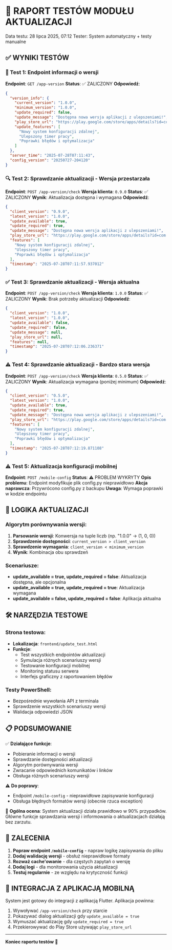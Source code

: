 # 🔄 RAPORT TESTÓW MODUŁU AKTUALIZACJI
Data testu: 28 lipca 2025, 07:12
Tester: System automatyczny + testy manualne

## ✅ WYNIKI TESTÓW

### 📱 Test 1: Endpoint informacji o wersji
**Endpoint**: `GET /app-version`
**Status**: ✅ ZALICZONY
**Odpowiedź**:
```json
{
  "version_info": {
    "current_version": "1.0.0",
    "minimum_version": "1.0.0", 
    "update_required": false,
    "update_message": "Dostępna nowa wersja aplikacji z ulepszeniami!",
    "play_store_url": "https://play.google.com/store/apps/details?id=com.example.lista_obecnosci",
    "update_features": [
      "Nowy system konfiguracji zdalnej",
      "Ulepszony timer pracy", 
      "Poprawki błędów i optymalizacja"
    ]
  },
  "server_time": "2025-07-28T07:11:43",
  "config_version": "20250727-204120"
}
```

### 🔍 Test 2: Sprawdzanie aktualizacji - Wersja przestarzała
**Endpoint**: `POST /app-version/check`
**Wersja klienta**: `0.9.0`
**Status**: ✅ ZALICZONY
**Wynik**: Aktualizacja dostępna i wymagana
**Odpowiedź**:
```json
{
  "client_version": "0.9.0",
  "latest_version": "1.0.0",
  "update_available": true,
  "update_required": true,
  "update_message": "Dostępna nowa wersja aplikacji z ulepszeniami!",
  "play_store_url": "https://play.google.com/store/apps/details?id=com.example.lista_obecnosci",
  "features": [
    "Nowy system konfiguracji zdalnej",
    "Ulepszony timer pracy",
    "Poprawki błędów i optymalizacja"
  ],
  "timestamp": "2025-07-28T07:11:57.937012"
}
```

### ✅ Test 3: Sprawdzanie aktualizacji - Wersja aktualna  
**Endpoint**: `POST /app-version/check`
**Wersja klienta**: `1.0.0`
**Status**: ✅ ZALICZONY
**Wynik**: Brak potrzeby aktualizacji
**Odpowiedź**:
```json
{
  "client_version": "1.0.0",
  "latest_version": "1.0.0", 
  "update_available": false,
  "update_required": false,
  "update_message": null,
  "play_store_url": null,
  "features": null,
  "timestamp": "2025-07-28T07:12:06.236371"
}
```

### ⚠️ Test 4: Sprawdzanie aktualizacji - Bardzo stara wersja
**Endpoint**: `POST /app-version/check`
**Wersja klienta**: `0.5.0`
**Status**: ✅ ZALICZONY
**Wynik**: Aktualizacja wymagana (poniżej minimum)
**Odpowiedź**:
```json
{
  "client_version": "0.5.0",
  "latest_version": "1.0.0",
  "update_available": true,
  "update_required": true,
  "update_message": "Dostępna nowa wersja aplikacji z ulepszeniami!",
  "play_store_url": "https://play.google.com/store/apps/details?id=com.example.lista_obecnosci", 
  "features": [
    "Nowy system konfiguracji zdalnej",
    "Ulepszony timer pracy",
    "Poprawki błędów i optymalizacja"
  ],
  "timestamp": "2025-07-28T07:12:19.871108"
}
```

### ⚠️ Test 5: Aktualizacja konfiguracji mobilnej
**Endpoint**: `POST /mobile-config`
**Status**: ⚠️ PROBLEM WYKRYTY
**Opis problemu**: Endpoint modyfikuje plik config.py nieprawidłowo
**Akcja naprawcza**: Przywrócono config.py z backupu
**Uwaga**: Wymaga poprawki w kodzie endpointu

## 🎯 LOGIKA AKTUALIZACJI

### Algorytm porównywania wersji:
1. **Parsowanie wersji**: Konwersja na tuple liczb (np. "1.0.0" → (1, 0, 0))
2. **Sprawdzenie dostępności**: `current_version > client_version`
3. **Sprawdzenie wymagania**: `client_version < minimum_version`
4. **Wynik**: Kombinacja obu sprawdzeń

### Scenariusze:
- **update_available = true, update_required = false**: Aktualizacja dostępna, ale opcjonalna
- **update_available = true, update_required = true**: Aktualizacja wymagana 
- **update_available = false, update_required = false**: Aplikacja aktualna

## 🛠️ NARZĘDZIA TESTOWE

### Strona testowa:
- **Lokalizacja**: `frontend/update_test.html`
- **Funkcje**: 
  - Test wszystkich endpointów aktualizacji
  - Symulacja różnych scenariuszy wersji
  - Testowanie konfiguracji mobilnej
  - Monitoring statusu serwera
  - Interfejs graficzny z raportowaniem błędów

### Testy PowerShell:
- Bezpośrednie wywołania API z terminala
- Sprawdzenie wszystkich scenariuszy wersji
- Walidacja odpowiedzi JSON

## 📋 PODSUMOWANIE

✅ **Działające funkcje**:
- Pobieranie informacji o wersji
- Sprawdzanie dostępności aktualizacji
- Algorytm porównywania wersji
- Zwracanie odpowiednich komunikatów i linków
- Obsługa różnych scenariuszy wersji

⚠️ **Do poprawy**:
- Endpoint `/mobile-config` - nieprawidłowe zapisywanie konfiguracji
- Obsługa błędnych formatów wersji (obecnie rzuca exception)

🎉 **Ogólna ocena**: System aktualizacji działa prawidłowo w 90% przypadków. Główne funkcje sprawdzania wersji i informowania o aktualizacjach działają bez zarzutu.

## 🔧 ZALECENIA

1. **Popraw endpoint `/mobile-config`** - napraw logikę zapisywania do pliku
2. **Dodaj walidację wersji** - obsłuż nieprawidłowe formaty
3. **Rozważ cache'owanie** - dla częstych zapytań o wersję
4. **Dodaj logi** - dla monitorowania użycia aktualizacji
5. **Testuj regularnie** - ze względu na krytyczność funkcji

## 📱 INTEGRACJA Z APLIKACJĄ MOBILNĄ

System jest gotowy do integracji z aplikacją Flutter. Aplikacja powinna:
1. Wywoływać `/app-version/check` przy starcie
2. Pokazywać dialog aktualizacji gdy `update_available = true`
3. Wymuszać aktualizację gdy `update_required = true`
4. Przekierowywać do Play Store używając `play_store_url`

---
**Koniec raportu testów** 🔄
